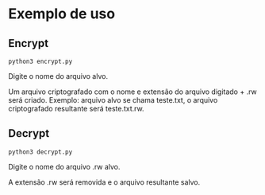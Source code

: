 # Exemplo de uso

## Encrypt
```
python3 encrypt.py
```

Digite o nome do arquivo alvo.

Um arquivo criptografado com o nome e extensão do arquivo digitado + .rw será criado. Exemplo: arquivo alvo se chama teste.txt, o arquivo criptografado resultante será teste.txt.rw.

## Decrypt
```
python3 decrypt.py
```
Digite o nome do arquivo .rw alvo.

A extensão .rw será removida e o arquivo resultante salvo.

